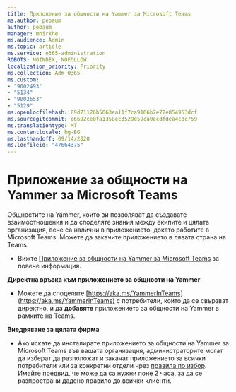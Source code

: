 ```yaml
---
title: Приложение за общности на Yammer за Microsoft Teams
ms.author: pebaum
author: pebaum
manager: mnirkhe
ms.audience: Admin
ms.topic: article
ms.service: o365-administration
ROBOTS: NOINDEX, NOFOLLOW
localization_priority: Priority
ms.collection: Adm_O365
ms.custom:
- "9002493"
- "5134"
- "9002653"
- "5129"
ms.openlocfilehash: 89d71126b5663ea11f7ca9166b2e72e854953dcf
ms.sourcegitcommit: c6692ce0fa1358ec3529e59ca0ecdfdea4cdc759
ms.translationtype: MT
ms.contentlocale: bg-BG
ms.lasthandoff: 09/14/2020
ms.locfileid: "47664375"
---
```

# <a name="yammer-communities-app-for-microsoft-teams"></a>Приложение за общности на Yammer за Microsoft Teams

Общностите на Yammer, които ви позволяват да създавате взаимоотношения и да споделяте знания между екипите и цялата организация, вече са налични в приложението, докато работите в Microsoft Teams. Можете да закачите приложението в лявата страна на Teams. 

- Вижте [Приложение за общности на Yammer за Microsoft Teams](https://go.microsoft.com/fwlink/?linkid=2127757&clcid=0x409) за повече информация.

**Директна връзка към приложението за общности на Yammer**

- Можете да споделяте [https://aka.ms/YammerInTeams](https://aka.ms/YammerInTeams) с потребители, които да се свързват директно, и да **добавяте** приложението за общности на Yammer в рамките на Teams.

**Внедряване за цялата фирма**

- Ако искате да инсталирате приложението за общности на Yammer за Microsoft Teams във вашата организация, администраторите могат да изберат да разположат и закачат приложението за всички потребители или за конкретни отдели чрез [правила по избор](https://docs.microsoft.com/microsoftteams/manage-apps). Имайте предвид, че може да са нужни поне 2 часа, за да се разпространи дадено правило до всички клиенти.
